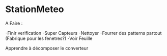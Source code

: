 # StationMeteo
A Faire :

-Finir verification
-Super Capteurs
-Nettoyer
-Fourrer des patterns partout (Fabrique pour les fenetres?)
-Voir Feuille


Apprendre à décomposer le converteur
